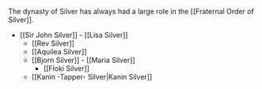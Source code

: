 
The dynasty of Silver has always had a large role in the [[Fraternal Order of Silver]].

* [[Sir John Silver]] - [[Lisa Silver]]
	* [[Rev Silver]]
	* [[Aquilea Silver]]
	* [[Bjorn Silver]] - [[Maria Silver]]
		* [[Floki Silver]]
	* [[Kanin -Tapper- Silver|Kanin Silver]]